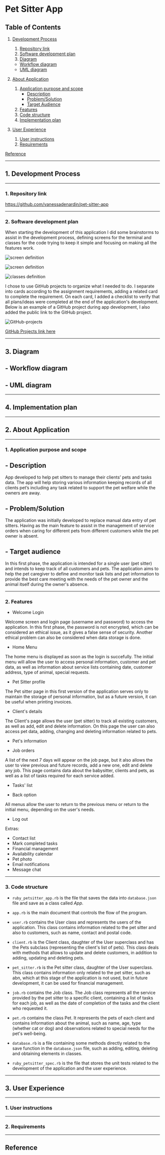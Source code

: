 # Pet Sitter App

## Table of Contents

1. [Development Process](#development-process)
    1. [Repository link](#Repository-link)
    1. [Software development plan](#Software-development-plan)
    1. [Diagram](#Diagram)
    - [Workflow diagram](#Workflow-diagram)
    - [UML diagram](#UML-diagram)

1. [About Application](#about-application)
    1. [Application purpose and scope](#Application-purpose-and-scope)
        - [Description](#Description)
        - [Problem/Solution](#problem/solution)
        - [Target Audience](#Target-Audience)
    1. [Features](#Features)
    1. [Code structure](#Code-structure)
    1. [Implementation plan](#Implementation-plan)

1. [User Experience](#user-experience)
    1. [User instructions](#User-instructions)
    1. [Requirements](#Requirements)

[Reference](#Reference)

---
## 1. Development Process
---

### 1. Repository link
https://github.com/vanessadenardin/pet-sitter-app

---
### 2. Software development plan

When starting the development of this application I did some brainstorms to assist in the development process, defining screens for the terminal and classes for the code trying to keep it simple and focusing on making all the features work.

![screen definition](/docs/user-screen.png)

![screen definition](/docs/pet-job-screen.png)

![classes definition](/docs/classes.png)

I chose to use GitHub projects to organize what I needed to do. I separate into cards according to the assignment requirements, adding a related card to complete the requirement. On each card, I added a checklist to verify that all plans/ideas were completed at the end of the application's development. Below is an example of a GitHub project during app development, I also added the public link to the GitHub project.

![GitHub-projects](/docs/GitHub-projects.png)

[GitHub Projects link here](https://github.com/vanessadenardin/pet-sitter-app/projects/1)

---
<!-- ## How use -->
## 3. Diagram

## - Workflow diagram


## - UML diagram


---
## 4. Implementation plan

---
## 2. About Application
---

### 1. Application purpose and scope


## - Description


App developed to help pet sitters to manage their clients’ pets and tasks data. The app will help storing various information keeping records of all clients pet’s including any task related to support the pet welfare while the owners are away.


## - Problem/Solution


The application was initially developed to replace manual data entry of pet sitters. Having as the main feature to assist in the management of service orders when caring for different pets from different customers while the pet owner is absent.


## - Target audience


In this first phase, the application is intended for a single user (pet sitter) and intends to keep track of all customers and pets.
The application aims to help the pet caregiver to define and monitor task lists and pet information to provide the best care meeting with the needs of the pet owner and the animal itself during the owner's absence.

---
### 2. Features
<!-- demonstrate your understanding of the following language elements and concepts:
- use of variables and the concept of variable scope
- loops and conditional control structures
- error handling -->

- Welcome Login

Welcome screen and login page (username and password) to access the application.
In this first phase, the password is not encrypted, which can be considered an ethical issue, as it gives a false sense of security. Another ethical problem can also be considered when data storage is done.

- Home Menu

The home menu is displayed as soon as the login is succefully. The initial menu will allow the user to access personal information, customer and pet data, as well as information about service lists containing date, customer address, type of animal, special requests.

- Pet Sitter profile

The Pet sitter page in this first version of the application serves only to maintain the storage of personal information, but as a future version, it can be useful when printing invoices.

- Client's details

The Client's page allows the user (pet sitter) to track all existing customers, as well as add, edit and delete information.
On this page the user can also access pet data, adding, changing and deleting information related to pets.

- Pet's information


- Job orders

A list of the next 7 days will appear on the job page, but it also allows the user to view previous and future records, add a new one, edit and delete any job.
This page contains data about the babysitter, clients and pets, as well as a list of tasks required for each service added.

- Tasks' list

- Back option

All menus allow the user to return to the previous menu or return to the initial menu, depending on the user's needs.

- Log out

Extras:
- Contact list
- Mark completed tasks
- Financial management
- Availability calendar
- Pet photo
- Email notifications
- Message chat

---
### 3. Code structure

- `ruby_petsitter_app.rb` is the file that saves the data into `database.json` file and save as a class called *App*.

- `app.rb` is the main document that controls the flow of the program.

- `user.rb` contains the User class and represents the users of the application. This class contains information related to the pet sitter and also to customers, such as name, contact and postal code.

- `client.rb` is the Client class, daughter of the User superclass and has the Pets subclass (representing the client's list of pets). This class deals with methods that allows to update and delete customers, in addition to adding, updating and deleting pets.

- `pet_sitter.rb` is the Pet sitter class, daughter of the User superclass. This class contains information only related to the pet sitter, such as abn, which at this stage of the application is not used, but in future development, it can be used for financial management.

- `job.rb` contains the Job class. The Job class represents all the service provided by the pet sitter to a specific client, containing a list of tasks for each job, as well as the date of completion of the tasks and the client who requested it.

- `pet.rb` contains the class Pet. It represents the pets of each client and contains information about the animal, such as name, age, type (whether cat or dog) and observations related to special needs for the pet's well-being.

- `database.rb` is a file containing some methods directly related to the save function in the `database.json` file, such as adding, editing, deleting and obtaining elements in classes.

- `ruby_petsitter_spec.rb` is the file that stores the unit tests related to the development of the application and the user experience.

---
## 3. User Experience
---

### 1. User instructions

---
### 2. Requirements

---
## Reference
